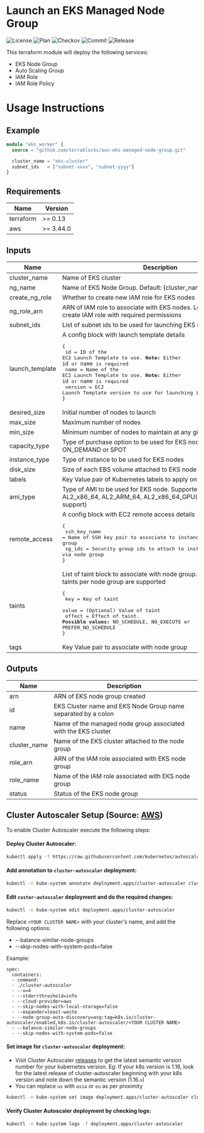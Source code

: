 # Launch an EKS Managed Node Group

![License](https://img.shields.io/github/license/terrablocks/aws-eks-managed-node-group?style=for-the-badge) ![Plan](https://img.shields.io/github/actions/workflow/status/terrablocks/aws-eks-managed-node-group/tf-plan.yml?branch=main&label=Plan&style=for-the-badge) ![Checkov](https://img.shields.io/github/actions/workflow/status/terrablocks/aws-eks-managed-node-group/checkov.yml?branch=main&label=Checkov&style=for-the-badge) ![Commit](https://img.shields.io/github/last-commit/terrablocks/aws-eks-managed-node-group?style=for-the-badge) ![Release](https://img.shields.io/github/v/release/terrablocks/aws-eks-managed-node-group?style=for-the-badge)

This terraform module will deploy the following services:
- EKS Node Group
- Auto Scaling Group
- IAM Role
- IAM Role Policy

# Usage Instructions
## Example
```terraform
module "eks_worker" {
  source = "github.com/terrablocks/aws-eks-managed-node-group.git"

  cluster_name = "eks-cluster"
  subnet_ids   = ["subnet-xxxx", "subnet-yyyy"]
}
```

## Requirements

| Name | Version |
|------|---------|
| terraform | >= 0.13 |
| aws | >= 3.44.0 |

## Inputs

| Name | Description | Type | Default | Required |
|------|-------------|------|---------|:--------:|
| cluster_name | Name of EKS cluster | `string` | n/a | yes |
| ng_name | Name of EKS Node Group. Default: {cluster_name}-ng | `string` | `""` | no |
| create_ng_role | Whether to create new IAM role for EKS nodes | `bool` | `true` | no |
| ng_role_arn | ARN of IAM role to associate with EKS nodes. Leave it blank to create IAM role with required permissions | `string` | `""` | no |
| subnet_ids | List of subnet ids to be used for launching EKS nodes | `list(string)` | n/a | yes |
| launch_template | A config block with launch template details<pre>{<br>  id      = ID of the EC2 Launch Template to use. **Note:** Either `id` or `name` is required<br>  name    = Name of the EC2 Launch Template to use. **Note:** Either `id` or `name` is required<br>  version = EC2 Launch Template version to use for launching instances<br>}</pre> | `map(any)` | `{}` | no |
| desired_size | Initial number of nodes to launch | `number` | `2` | no |
| max_size | Maximum number of nodes | `number` | `4` | no |
| min_size | Minimum number of nodes to maintain at any given point of time | `number` | `2` | no |
| capacity_type | Type of purchase option to be used for EKS node. **Possible Values**: ON_DEMAND or SPOT | `string` | `"ON_DEMAND"` | no |
| instance_type | Type of instance to be used for EKS nodes | `string` | `"t3.medium"` | no |
| disk_size | Size of each EBS volume attached to EKS node | `number` | `20` | no |
| labels | Key Value pair of Kubernetes labels to apply on nodes | `map(string)` | `{}` | no |
| ami_type | Type of AMI to be used for EKS node. Supported values: AL2_x86_64, AL2_ARM_64, AL2_x86_64_GPU(AMI with GPU support) | `string` | `"AL2_x86_64"` | no |
| remote_access | A config block with EC2 remote access details<pre>{<br>  ssh_key_name = Name of SSH key pair to associate to instances launched via node group<br>  sg_ids       = Security group ids to attach to instances launched via node group<br>}</pre> | `map(any)` | `{}` | no |
| taints | List of taint block to associate with node group. Maximum of 50 taints per node group are supported<pre>{<br>  key    = Key of taint<br>  value  = (Optional) Value of taint<br>  effect = Effect of taint. **Possible values:** NO_SCHEDULE, NO_EXECUTE or PREFER_NO_SCHEDULE<br>}</pre> | `list(any)` | `[]` | no |
| tags | Key Value pair to associate with node group | `map(string)` | `{}` | no |

## Outputs

| Name | Description |
|------|-------------|
| arn | ARN of EKS node group created |
| id | EKS Cluster name and EKS Node Group name separated by a colon |
| name | Name of the managed node group associated with the EKS cluster |
| cluster_name | Name of the EKS cluster attached to the node group |
| role_arn | ARN of the IAM role associated with EKS node group |
| role_name | Name of the IAM role associated with EKS node group |
| status | Status of the EKS node group |

## Cluster Autoscaler Setup (Source: [AWS](https://docs.aws.amazon.com/eks/latest/userguide/cluster-autoscaler.html#ca-deploy))
To enable Cluster Autoscaler execute the following steps:

#### Deploy Cluster Autoscaler:
```bash
kubectl apply -f https://raw.githubusercontent.com/kubernetes/autoscaler/master/cluster-autoscaler/cloudprovider/aws/examples/cluster-autoscaler-autodiscover.yaml
```

#### Add annotation to `cluster-autoscaler` deployment:
```bash
kubectl -n kube-system annotate deployment.apps/cluster-autoscaler cluster-autoscaler.kubernetes.io/safe-to-evict="false"
```

#### Edit `custer-autoscaler` deployment and do the required changes:
```bash
kubectl -n kube-system edit deployment.apps/cluster-autoscaler
```

Replace `<YOUR CLUSTER NAME>` with your cluster's name, and add the following options:
- --balance-similar-node-groups
- --skip-nodes-with-system-pods=false

Example:
```
spec:
  containers:
  - command:
  - ./cluster-autoscaler
  - --v=4
  - --stderrthreshold=info
  - --cloud-provider=aws
  - --skip-nodes-with-local-storage=false
  - --expander=least-waste
  - --node-group-auto-discovery=asg:tag=k8s.io/cluster-autoscaler/enabled,k8s.io/cluster-autoscaler/<YOUR CLUSTER NAME>
  - --balance-similar-node-groups
  - --skip-nodes-with-system-pods=false
```

#### Set image for `cluster-autoscaler` deployment:

- Visit Cluster Autoscaler [releases](https://github.com/kubernetes/autoscaler/releases) to get the latest semantic version number for your kubernetes version. Eg: If your k8s version is 1.16, look for the latest release of cluster-autoscaler beginning with your k8s version and note down the semantic version (1.16.`x`)
- You can replace `us` with `asia` or `eu` as per proximity

```bash
kubectl -n kube-system set image deployment.apps/cluster-autoscaler cluster-autoscaler=us.gcr.io/k8s-artifacts-prod/autoscaling/cluster-autoscaler:v1.16.x
```

#### Verify Cluster Autoscaler deployment by checking logs:
```bash
kubectl -n kube-system logs -f deployment.apps/cluster-autoscaler
```
